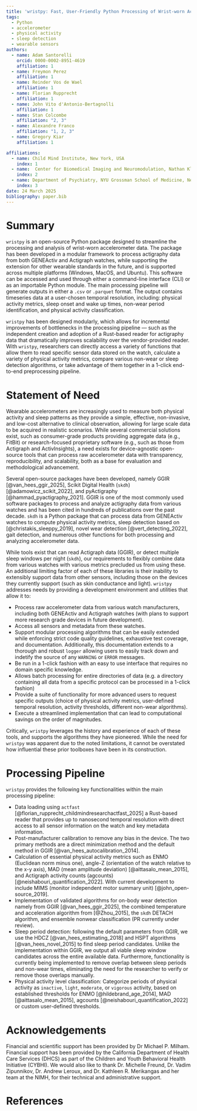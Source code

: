 ```yaml
---
title: 'wristpy: Fast, User-Friendly Python Processing of Wrist-worn Accelerometer Data'
tags:
  - Python
  - accelerometer
  - physical activity
  - sleep detection
  - wearable sensors
authors:
  - name: Adam Santorelli
    orcid: 0000-0002-8951-4619
    affiliation: 1
  - name: Freymon Perez
    affiliation: 1
  - name: Reinder Vos de Wael
    affiliation: 1
  - name: Florian Rupprecht
    affiliation: 1
  - name: John Vito d'Antonio-Bertagnolli
    affiliation: 1
  - name: Stan Colcombe
    affiliation: "2, 3"
  - name: Alexandre Franco
    affiliation: "1, 2, 3"
  - name: Gregory Kiar
    affiliation: 1

affiliations:
  - name: Child Mind Institute, New York, USA
    index: 1
  - name:  Center for Biomedical Imaging and Neuromodulation, Nathan Kline Institute, Orangeburg, NY, USA 
    index: 2
  - name: Department of Psychiatry, NYU Grossman School of Medicine, New York, NY, USA 
    index: 3
date: 24 March 2025
bibliography: paper.bib
---
```


# Summary

`wristpy` is an open-source Python package designed to streamline the processing and analysis of wrist-worn accelerometer data. The package has been developed in a modular framework to process actigraphy data from both GENEActiv and Actigraph watches, while supporting the extension for other wearable standards in the future, and is supported across multiple platforms (Windows, MacOS, and Ubuntu). This software can be accessed and used through either a command-line interface (CLI) or as an importable Python module. The main processing pipeline will generate outputs in either a `.csv` or `.parquet` format. The output contains timeseries data at a user-chosen temporal resolution, including: physical activity metrics, sleep onset and wake up times, non-wear period identification, and physical activity classification.


`wristpy` has been designed modularly, which allows for incremental improvements of bottlenecks in the processing pipeline —  such as the independent creation and adoption of a Rust-based reader for actigraphy data that dramatically improves scalability over the vendor-provided reader. With `wristpy`, researchers can directly access a variety of functions that allow them to read specific sensor data stored on the watch, calculate a variety of physical activity metrics, compare various non-wear or sleep detection algorithms, or take advantage of them together in a 1-click end-to-end preprocessing pipeline.


# Statement of Need

Wearable accelerometers are increasingly used to measure both physical activity and sleep patterns as they provide a simple, effective, non-invasive, and low-cost alternative to clinical observation, allowing for large scale data to be acquired in realistic scenarios. While several commercial solutions exist, such as consumer-grade products providing aggregate data (e.g., FitBit) or research-focused proprietary software (e.g., such as those from Actigraph and ActivInsights), a need exists for device-agnostic open-source tools that can process raw accelerometer data with transparency, reproducibility, and scalability, both as a base for evaluation and methodological advancement.

Several open-source packages have been developed, namely GGIR [@van_hees_ggir_2025], Scikit Digital Health (`skdh`) [@adamowicz_scikit_2022], and pyActigraphy [@hammad_pyactigraphy_2021]. GGIR is one of the most commonly used software packages to process and analyze actigraphy data from various watches and has been cited in hundreds of publications over the past decade. `skdh` is a Python package that can process data from GENEActiv watches to compute physical activity metrics, sleep detection based on [@christakis_sleeppy_2019], novel wear detection [@vert_detecting_2022], gait detection, and numerous other functions for both processing and analyzing accelerometer data. 

While tools exist that can read Actigraph data (GGIR), or detect multiple sleep windows per night (`skdh`), our requirements to flexibly combine data from various watches with various metrics precluded us from using these. An additional limiting factor of each of these libraries is their inability to extensibly support data from other sensors, including those on the devices they currently support (such as skin conductance and light). `wristpy` addresses needs by providing a development environment and utilities that allow it to:
- Process raw accelerometer data from various watch manufacturers, including both GENEActiv and Actigraph watches (with plans to support more research grade devices in future development).
- Access all sensors and metadata from these watches.
- Support modular processing algorithms that can be easily extended while enforcing strict code quality guidelines, exhaustive test coverage, and documentation. Additionally, this documentation extends to a thorough and robust `logger` allowing users to easily track down and indetify the source of any `WARNING` or `ERROR` messages.
- Be run in a 1-click fashion with an easy to use interface that requires no domain specific knowledge. 
- Allows batch processing for entire directories of data (e.g. a directory containing all data from a specific protocol can be processed in a 1-click fashion)
- Provide a suite of functionality for more advanced users to request specific outputs (choice of physical activity metrics, user-defined temporal resolution, activity thresholds, different non-wear algorithms).
- Execute a streamlined implementation that can lead to computational savings on the order of magnitudes.

Critically, `wristpy` leverages the history and experience of each of these tools, and supports the algorithms they have pioneered. While the need for `wristpy` was apparent due to the noted limitations, it cannot be overstated how influential these prior toolboxes have been in its construction.


# Processing Pipeline

`wristpy` provides the following key functionalities within the main processing pipeline:

- Data loading using `actfast` [@florian_rupprecht_childmindresearchactfast_2025] a Rust-based reader that provides up to nanosecond temporal resolution with direct access to all sensor information on the watch and key metadata information.
- Post-manufacturer calibration to remove any bias in the device. The two primary methods are a direct minimization method and the default method in GGIR [@van_hees_autocalibration_2014].
- Calculation of essential physical activity metrics such as ENMO (Euclidean norm minus one), angle-Z (orientation of the watch relative to the x-y axis), MAD (mean amplitude deviation) [@aittasalo_mean_2015], and Actigraph activity counts (agcounts) [@neishabouri_quantification_2022]. With current development to include MIMS (monitor independent motor summary unit) [@john_open-source_2019].
- Implementation of validated algorithms for on-body wear detection namely from GGIR [@van_hees_ggir_2025], the combined temperature and acceleration algorithm from [@Zhou_2015], the `skdh` DETACH algorithm, and ensemble nonwear classification (PR currently under review).
- Sleep period detection: following the default parameters from GGIR, we use the HDCZ [@van_hees_estimating_2018] and HSPT algorithms [@van_hees_novel_2015] to find sleep period candidates. Unlike the implementation within GGIR, we output all viable sleep window candidates across the entire available data. Furthermore, functionality is currently being implemented to remove overlap between sleep periods and non-wear times, eliminating the need for the researcher to verify or remove those overlaps manually.
- Physical activity level classification: Categorize periods of physical activity as `inactive`, `light`, `moderate`, or `vigorous` activity, based on established thresholds for ENMO [@hildebrand_age_2014], MAD [@aittasalo_mean_2015], agcounts [@neishabouri_quantification_2022] or custom user-defined thresholds.

# Acknowledgements 
Financial and scientific support has been provided by Dr Michael P. Milham. Financial support has been provided by the California Department of Health Care Services (DHCS) as part of the Children and Youth Behavioral Health Initiative (CYBHI). We would also like to thank Dr. Michelle Freund, Dr. Vadim Zipunnikov, Dr. Andrew Leroux, and Dr. Kathleen R. Merikangas and her team at the NIMH, for their technical and administrative support.


# References
